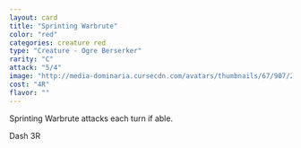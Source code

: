 ```yaml
---
layout: card
title: "Sprinting Warbrute"
color: "red"
categories: creature red
type: "Creature - Ogre Berserker"
rarity: "C"
attack: "5/4"
image: "http://media-dominaria.cursecdn.com/avatars/thumbnails/67/907/200/283/635608920181982820.png"
cost: "4R"
flavor: ""
---
```


Sprinting Warbrute attacks each turn if able.

Dash <span class="tip mana-icon mana-colorless-03" title="3 Colorless Mana">3</span><span class="tip mana-icon mana-red" title="1 Red Mana">R</span>
